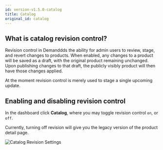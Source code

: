 ```yaml
---
id: version-v1.5.0-catalog
title: Catalog
original_id: catalog
---
```

    
## What is catalog revision control?

Revision control in Demanddds the ability for admin users to review, stage, and revert changes to products. When enabled, any changes to a product will be saved as a draft, with the original product remaining unchanged. Upon publishing changes to that draft, the publicly visibly product will then have those changes applied.

At the moment revision control is merely used to stage a single upcoming update.

## Enabling and disabling revision control

In the dashboard click <i class="font-icon fa fa-book"></i> **Catalog**, where you may toggle revision control `on`, or `off`.

Currently, turning off revision will give you the legacy version of the product detail page.

![](/assets/admin-catalog-revision-settings.png "Catalog Revision Settings")

